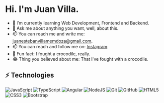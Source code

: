 # Hi. I'm Juan Villa.
- 🌱 I’m currently learning Web Development, Frontend and Backend.
- 💬 Ask me about anything you want, well, about this.
- 📫 You can reach me and write me: juanestebanvillamemdoza@gmail.com.
- 📫 You can reach and follow me on: [Instagram](https://instagram.com/thejuan_villa)
- 🤡 Fun fact: I fought a crocodile, really.
- :joy: Thing you believed about me: That I've fought with a crocodile.

## ⚡ Technologies

![JavaScript](https://img.shields.io/badge/-JavaScript-black?style=flat-square&logo=javascript)
![TypeScript](https://img.shields.io/badge/-TypeScript-007ACC?style=flat-square&logo=typescript)
![Angular](https://img.shields.io/badge/-Angular-FF0000?style=flat-square&logo=angular)
![NodeJS](https://img.shields.io/badge/-Nodejs-black?style=flat-square&logo=Node.js)
![Git](https://img.shields.io/badge/-Git-F5F5F5?style=flat-square&logo=git)
![GitHub](https://img.shields.io/badge/-GitHub-181717?style=flat-square&logo=github)
![HTML5](https://img.shields.io/badge/-HTML5-E34F26?style=flat-square&logo=html5&logoColor=white)
![CSS3](https://img.shields.io/badge/-CSS3-1572B6?style=flat-square&logo=css3)
![Bootstrap](https://img.shields.io/badge/-Bootstrap-563D7C?style=flat-square&logo=bootstrap)
